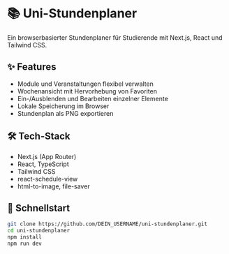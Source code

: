 # 📚 Uni-Stundenplaner

Ein browserbasierter Stundenplaner für Studierende mit Next.js, React und Tailwind CSS.

## ✨ Features

- Module und Veranstaltungen flexibel verwalten
- Wochenansicht mit Hervorhebung von Favoriten
- Ein-/Ausblenden und Bearbeiten einzelner Elemente
- Lokale Speicherung im Browser
- Stundenplan als PNG exportieren

## 🛠️ Tech-Stack

- Next.js (App Router)
- React, TypeScript
- Tailwind CSS
- react-schedule-view
- html-to-image, file-saver

## 🚀 Schnellstart

```bash
git clone https://github.com/DEIN_USERNAME/uni-stundenplaner.git
cd uni-stundenplaner
npm install
npm run dev
